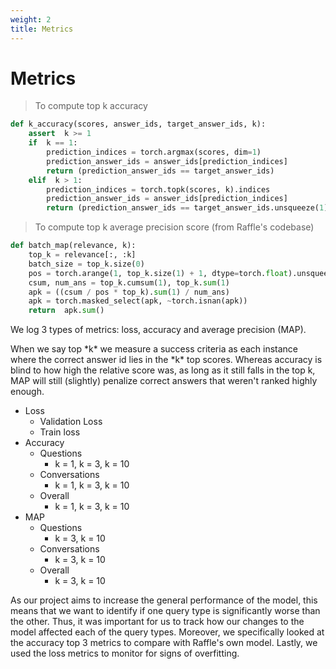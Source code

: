 ```yaml
---
weight: 2
title: Metrics
---
```


# Metrics 
> To compute top k accuracy
```python
def k_accuracy(scores, answer_ids, target_answer_ids, k):
    assert  k >= 1
    if  k == 1:
        prediction_indices = torch.argmax(scores, dim=1)
        prediction_answer_ids = answer_ids[prediction_indices]
        return (prediction_answer_ids == target_answer_ids)
    elif  k > 1:
        prediction_indices = torch.topk(scores, k).indices
        prediction_answer_ids = answer_ids[prediction_indices]
        return (prediction_answer_ids == target_answer_ids.unsqueeze(1)).any(1)
```
> To compute top k average precision score (from Raffle's codebase)
```python
def batch_map(relevance, k):
    top_k = relevance[:, :k]
    batch_size = top_k.size(0)
    pos = torch.arange(1, top_k.size(1) + 1, dtype=torch.float).unsqueeze(0).repeat(batch_size, 1).to(top_k.device)
    csum, num_ans = top_k.cumsum(1), top_k.sum(1)
    apk = ((csum / pos * top_k).sum(1) / num_ans)
    apk = torch.masked_select(apk, ~torch.isnan(apk))
    return  apk.sum()
```

We log 3 types of metrics: loss, accuracy and average precision (MAP). 

<aside class="notice">
When we say top *k* we measure a success criteria as each instance where the correct answer id lies in the *k* top scores. Whereas accuracy is blind to how high the relative score was, as long as it still falls in the top k, MAP will still (slightly) penalize correct answers that weren't ranked highly enough. 
</aside>


- Loss
    * Validation Loss
    * Train loss
- Accuracy
    * Questions
        * k = 1, k = 3, k = 10
    * Conversations
        * k = 1, k = 3, k = 10
    * Overall
        * k = 1, k = 3, k = 10
- MAP
    * Questions
        * k = 3, k = 10
    * Conversations
        * k = 3, k = 10
    * Overall
        * k = 3, k = 10

As our project aims to increase the general performance of the model, this means that we want to identify if one query type is significantly worse than the other. Thus, it was important for us to track how our changes to the model affected each of the query types. Moreover, we specifically looked at the accuracy top 3 metrics to compare with Raffle's own model. Lastly, we used the loss metrics to monitor for signs of overfitting. 




